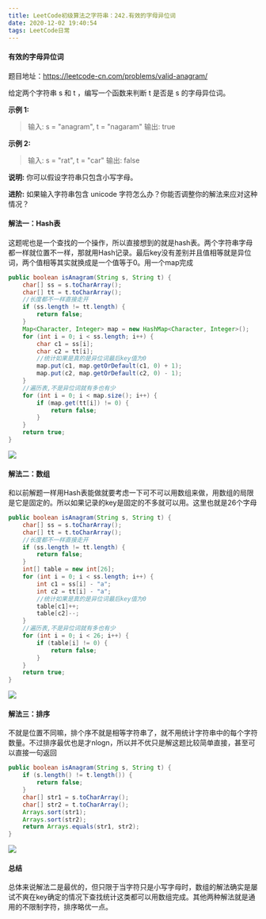 ```yaml
---
title: LeetCode初级算法之字符串：242.有效的字母异位词
date: 2020-12-02 19:40:54
tags: LeetCode日常
---
```


#### 有效的字母异位词

题目地址：https://leetcode-cn.com/problems/valid-anagram/

给定两个字符串 s 和 t ，编写一个函数来判断 t 是否是 s 的字母异位词。<!--more-->

**示例 1:**

> 输入: s = "anagram", t = "nagaram"
> 输出: true

**示例 2:**

> 输入: s = "rat", t = "car"
> 输出: false

**说明:**
你可以假设字符串只包含小写字母。

**进阶:**
如果输入字符串包含 unicode 字符怎么办？你能否调整你的解法来应对这种情况？



#### 解法一：Hash表

这题呢也是一个查找的一个操作，所以直接想到的就是hash表。两个字符串字母都一样就位置不一样，那就用Hash记录。最后key没有差别并且值相等就是异位词，两个值相等其实就换成是一个值等于0。用一个map完成

```java
public boolean isAnagram(String s, String t) {
	char[] ss = s.toCharArray();
	char[] tt = t.toCharArray();
	//长度都不一样直接走开
    if (ss.length != tt.length) {
        return false;
    }
    Map<Character, Integer> map = new HashMap<Character, Integer>();
    for (int i = 0; i < ss.length; i++) {
        char c1 = ss[i];
        char c2 = tt[i];
        //统计如果是真的是异位词最后key值为0
        map.put(c1, map.getOrDefault(c1, 0) + 1);
        map.put(c2, map.getOrDefault(c2, 0) - 1);
    }
    //遍历表,不是异位词就有多也有少
    for (int i = 0; i < map.size(); i++) {
        if (map.get(tt[i]) != 0) {
            return false;
        }
    }
    return true;
}
```

![](https://gitee.com/Jasper-zh/blogImage/raw/master/%E6%9C%89%E6%95%88%E7%9A%84%E5%AD%97%E6%AF%8D%E5%BC%82%E4%BD%8D%E8%AF%8D/1.png)

#### 解法二：数组

和以前解题一样用Hash表能做就要考虑一下可不可以用数组来做，用数组的局限是它是固定的。所以如果记录的key是固定的不多就可以用。这里也就是26个字母

```java
public boolean isAnagram(String s, String t) {
	char[] ss = s.toCharArray();
	char[] tt = t.toCharArray();
	//长度都不一样直接走开
    if (ss.length != tt.length) {
        return false;
    }
    int[] table = new int[26];
    for (int i = 0; i < ss.length; i++) {
        int c1 = ss[i] - "a";
        int c2 = tt[i] - "a";
        //统计如果是真的是异位词最后key值为0
        table[c1]++;
        table[c2]--;
    }
    //遍历表,不是异位词就有多也有少
    for (int i = 0; i < 26; i++) {
        if (table[i] != 0) {
            return false;
        }
    }
    return true;
}
```

![](https://gitee.com/Jasper-zh/blogImage/raw/master/%E6%9C%89%E6%95%88%E7%9A%84%E5%AD%97%E6%AF%8D%E5%BC%82%E4%BD%8D%E8%AF%8D/2.png)



#### 解法三：排序

不就是位置不同嘛，排个序不就是相等字符串了，就不用统计字符串中的每个字符数量。不过排序最优也是才nlogn，所以并不优只是解这题比较简单直接，甚至可以直接一句返回

```java
public boolean isAnagram(String s, String t) {
	if (s.length() != t.length()) {
        return false;
    }
    char[] str1 = s.toCharArray();
    char[] str2 = t.toCharArray();
    Arrays.sort(str1);
    Arrays.sort(str2);
    return Arrays.equals(str1, str2);
}
```

![](https://gitee.com/Jasper-zh/blogImage/raw/master/%E6%9C%89%E6%95%88%E7%9A%84%E5%AD%97%E6%AF%8D%E5%BC%82%E4%BD%8D%E8%AF%8D/3.png)

#### 总结

总体来说解法二是最优的，但只限于当字符只是小写字母时，数组的解法确实是屡试不爽在key确定的情况下查找统计这类都可以用数组完成。其他两种解法就是通用的不限制字符，排序略优一点。